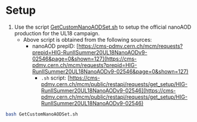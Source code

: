 # Setup

1. Use the script [GetCustomNanoAODSet.sh](GetCustomNanoAODSet.sh) to setup the official nanoAOD production for the UL18 campaign.
    - Above script is obtained from the following sources:
        - nanoAOD prepID: [https://cms-pdmv.cern.ch/mcm/requests?prepid=HIG-RunIISummer20UL18NanoAODv9-02546&page=0&shown=127](https://cms-pdmv.cern.ch/mcm/requests?prepid=HIG-RunIISummer20UL18NanoAODv9-02546&page=0&shown=127)
            - `.sh` script: [https://cms-pdmv.cern.ch/mcm/public/restapi/requests/get_setup/HIG-RunIISummer20UL18NanoAODv9-02546](https://cms-pdmv.cern.ch/mcm/public/restapi/requests/get_setup/HIG-RunIISummer20UL18NanoAODv9-02546)


```bash
bash GetCustomNanoAODSet.sh

```
